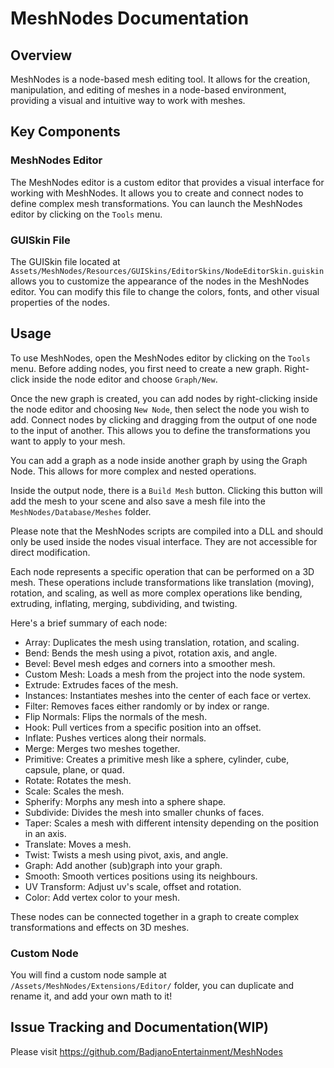 # MeshNodes Documentation

## Overview
MeshNodes is a node-based mesh editing tool. It allows for the creation, manipulation, and editing of meshes in a node-based environment, providing a visual and intuitive way to work with meshes.

## Key Components

### MeshNodes Editor
The MeshNodes editor is a custom editor that provides a visual interface for working with MeshNodes. It allows you to create and connect nodes to define complex mesh transformations. You can launch the MeshNodes editor by clicking on the `Tools` menu.

### GUISkin File
The GUISkin file located at `Assets/MeshNodes/Resources/GUISkins/EditorSkins/NodeEditorSkin.guiskin` allows you to customize the appearance of the nodes in the MeshNodes editor. You can modify this file to change the colors, fonts, and other visual properties of the nodes.

## Usage
To use MeshNodes, open the MeshNodes editor by clicking on the `Tools` menu. Before adding nodes, you first need to create a new graph. Right-click inside the node editor and choose `Graph/New`. 

Once the new graph is created, you can add nodes by right-clicking inside the node editor and choosing `New Node`, then select the node you wish to add. Connect nodes by clicking and dragging from the output of one node to the input of another. This allows you to define the transformations you want to apply to your mesh. 

You can add a graph as a node inside another graph by using the Graph Node. This allows for more complex and nested operations.

Inside the output node, there is a `Build Mesh` button. Clicking this button will add the mesh to your scene and also save a mesh file into the `MeshNodes/Database/Meshes` folder.

Please note that the MeshNodes scripts are compiled into a DLL and should only be used inside the nodes visual interface. They are not accessible for direct modification.

Each node represents a specific operation that can be performed on a 3D mesh. These operations include transformations like translation (moving), rotation, and scaling, as well as more complex operations like bending, extruding, inflating, merging, subdividing, and twisting.

Here's a brief summary of each node:

- Array: Duplicates the mesh using translation, rotation, and scaling.
- Bend: Bends the mesh using a pivot, rotation axis, and angle.
- Bevel: Bevel mesh edges and corners into a smoother mesh.
- Custom Mesh: Loads a mesh from the project into the node system.
- Extrude: Extrudes faces of the mesh.
- Instances: Instantiates meshes into the center of each face or vertex.
- Filter: Removes faces either randomly or by index or range.
- Flip Normals: Flips the normals of the mesh.
- Hook: Pull vertices from a specific position into an offset.
- Inflate: Pushes vertices along their normals.
- Merge: Merges two meshes together.
- Primitive: Creates a primitive mesh like a sphere, cylinder, cube, capsule, plane, or quad.
- Rotate: Rotates the mesh.
- Scale: Scales the mesh.
- Spherify: Morphs any mesh into a sphere shape.
- Subdivide: Divides the mesh into smaller chunks of faces.
- Taper: Scales a mesh with different intensity depending on the position in an axis.
- Translate: Moves a mesh.
- Twist: Twists a mesh using pivot, axis, and angle.
- Graph: Add another (sub)graph into your graph.
- Smooth: Smooth vertices positions using its neighbours.
- UV Transform: Adjust uv's scale, offset and rotation.
- Color: Add vertex color to your mesh.

These nodes can be connected together in a graph to create complex transformations and effects on 3D meshes.

### Custom Node

You will find a custom node sample at `/Assets/MeshNodes/Extensions/Editor/` folder, you can duplicate and rename it, and add your own math to it!

## Issue Tracking and Documentation(WIP)

Please visit https://github.com/BadjanoEntertainment/MeshNodes
